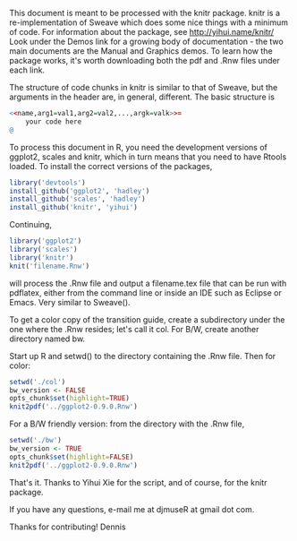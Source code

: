 This document is meant to be processed with the knitr package. knitr is a re-implementation 
of Sweave which does some nice things with a minimum of code.
For information about the package, see http://yihui.name/knitr/ Look under the
Demos link for a growing body of documentation - the two main documents are the Manual 
and Graphics demos. To learn how the package works, it's worth downloading both the pdf 
and .Rnw files under each link.

The structure of code chunks in knitr is similar to that of Sweave, but the arguments in
the header are, in general, different. The basic structure is

```r
<<name,arg1=val1,arg2=val2,...,argk=valk>>=
    your code here
@
```

To process this document in R, you need the development versions of ggplot2, scales and 
knitr, which in turn means that you need to have Rtools loaded. To install the correct 
versions of the packages,

```r
library('devtools')
install_github('ggplot2', 'hadley')
install_github('scales', 'hadley')
install_github('knitr', 'yihui')
```

Continuing,

```r
library('ggplot2')
library('scales')
library('knitr')
knit('filename.Rnw')
```

will process the .Rnw file and output a filename.tex file that can be run with pdflatex, either
from the command line or inside an IDE such as Eclipse or Emacs. Very similar to Sweave(). 

To get a color copy of the transition guide, create a subdirectory under the one where the .Rnw 
resides; let's call it col. For B/W, create another directory named bw.

Start up R and setwd() to the directory containing the .Rnw file. Then for color:

```r
setwd('./col')
bw_version <- FALSE
opts_chunk$set(highlight=TRUE)
knit2pdf('../ggplot2-0.9.0.Rnw')
```

For a B/W friendly version: from the directory with the .Rnw file,

```r
setwd('./bw')
bw_version <- TRUE
opts_chunk$set(highlight=FALSE)
knit2pdf('../ggplot2-0.9.0.Rnw')
```

That's it. Thanks to Yihui Xie for the script, and of course, for the knitr package.

If you have any questions, e-mail me at djmuseR at gmail dot com.

Thanks for contributing!
Dennis